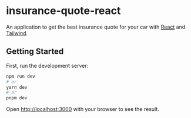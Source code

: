 # insurance-quote-react
An application to get the best insurance quote for your car with [React](https://react.dev/) and [Tailwind](https://tailwindcss.com/).

## Getting Started

First, run the development server:

```bash
npm run dev
# or
yarn dev
# or
pnpm dev
```
Open [http://localhost:3000](http://localhost:3000) with your browser to see the result.